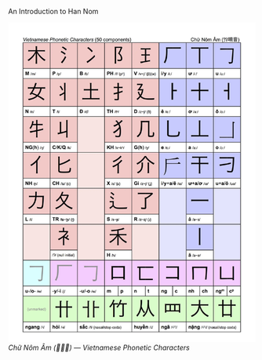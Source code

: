 An Introduction to Han Nom

![han_nom_phonetics](./Image/han-nom-phonetics.webp)
*Chữ Nôm Âm (𡨸喃音) — Vietnamese Phonetic Characters*

